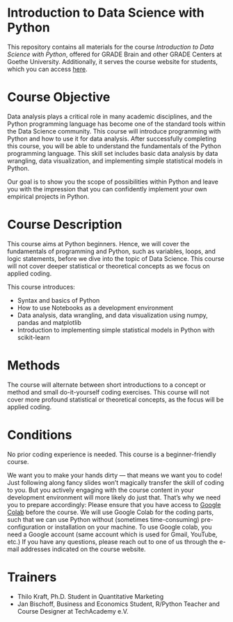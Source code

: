 # Introduction to Data Science with Python

This repository contains all materials for the course *Introduction to Data Science with Python*, offered for GRADE Brain and other GRADE Centers at Goethe University.
Additionally, it serves the course website for students, which you can access [here](https://coding-intro.github.io/intro-python-2023-11/).

# Course Objective

Data analysis plays a critical role in many academic disciplines, and the Python programming language has become one of the standard tools within the Data Science community. This course will introduce programming with Python and how to use it for data analysis. After successfully completing this course, you will be able to understand the fundamentals of the Python programming language. This skill set includes basic data analysis by data wrangling, data visualization, and implementing simple statistical models in Python.

Our goal is to show you the scope of possibilities within Python and leave you with the impression that you can confidently implement your own empirical projects in Python.

# Course Description

This course aims at Python beginners. Hence, we will cover the fundamentals of programming and Python, such as variables, loops, and logic statements, before we dive into the topic of Data Science. This course will not cover deeper statistical or theoretical concepts as we focus on applied coding.

This course introduces:

- Syntax and basics of Python
- How to use Notebooks as a development environment
- Data analysis, data wrangling, and data visualization using numpy, pandas and matplotlib
- Introduction to implementing simple statistical models in Python with scikit-learn


# Methods

The course will alternate between short introductions to a concept or method and small do-it-yourself coding exercises. 
This course will not cover more profound statistical or theoretical concepts, as the focus will be applied coding.

# Conditions

No prior coding experience is needed. This course is a beginner-friendly course.

We want you to make your hands dirty — that means we want you to code! Just following along fancy slides won’t magically transfer the skill of coding to you. But you actively engaging with the course content in your development environment will more likely do just that.
That’s why we need you to prepare accordingly: Please ensure that you have access to [Google Colab](https://colab.research.google.com/) before the course. We will use Google Colab for the coding parts, such that we can use Python without (sometimes time-consuming) pre-configuration or installation on your machine. To use Google colab, you need a Google account (same account which is used for Gmail, YouTube, etc.)
If you have any questions, please reach out to one of us through the e-mail addresses indicated on the course website.

# Trainers

-   Thilo Kraft, Ph.D. Student in Quantitative Marketing
-   Jan Bischoff, Business and Economics Student, R/Python Teacher and Course Designer at TechAcademy e.V.

